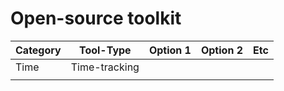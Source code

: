 <h1>Open-source toolkit</h1>  

| Category | Tool-Type     | Option 1 | Option 2 | Etc |
|----------|---------------|----------|----------|-----|
| Time     | Time-tracking |          |          |     |
|          |               |          |          |     |
